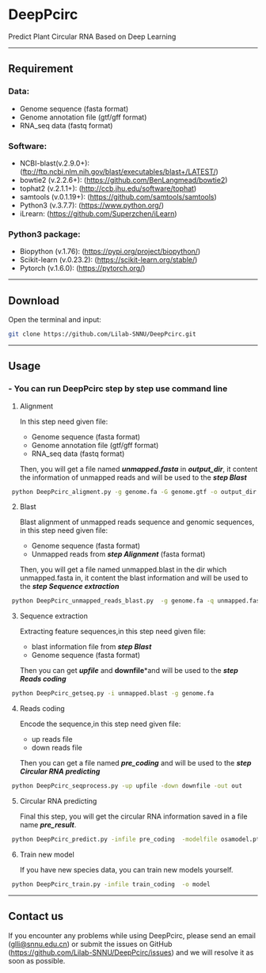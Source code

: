 # DeepPcirc
Predict Plant Circular RNA Based on Deep Learning

---

## Requirement
### Data:

- Genome sequence (fasta format)
- Genome annotation file (gtf/gff format)
- RNA_seq data (fastq format)
### Software:

- NCBI-blast(v.2.9.0+):(ftp://ftp.ncbi.nlm.nih.gov/blast/executables/blast+/LATEST/)
- bowtie2 (v.2.2.6+): (https://github.com/BenLangmead/bowtie2)
- tophat2 (v.2.1.1+): (http://ccb.jhu.edu/software/tophat)
- samtools (v.0.1.19+): (https://github.com/samtools/samtools)
- Python3 (v.3.7.7): (https://www.python.org/)
- iLrearn: (https://github.com/Superzchen/iLearn)
### Python3 package:

- Biopython (v.1.76): (https://pypi.org/project/biopython/)
- Scikit-learn (v.0.23.2): (https://scikit-learn.org/stable/)
- Pytorch (v.1.6.0): (https://pytorch.org/)

---
## Download
  Open the terminal and input:
  ```bash
  git clone https://github.com/Lilab-SNNU/DeepPcirc.git
  ```
---
## Usage

### - You can run DeepPcirc step by step use command line

1. Alignment

     In this step need given file:

     - Genome sequence (fasta format)
     - Genome annotation file (gtf/gff format)
     - RNA_seq data (fastq format)

     Then, you will get a file named ***unmapped.fasta*** in ***output_dir***, it content the information of unmapped reads and will be used to the ***step Blast*** 
  ```bash
   python DeepPcirc_aligment.py -g genome.fa -G genome.gtf -o output_dir <reads_1[ reads_2]>
  ```

  2. Blast

     Blast alignment of unmapped reads sequence and genomic sequences, in this step need given file:

     - Genome sequence (fasta format)
     - Unmapped reads from ***step Alignment*** (fasta format)

     Then, you will get a file named unmapped.blast in the dir which unmapped.fasta in, it content the blast information and will be used to the ***step Sequence extraction***
  ```bash
   python DeepPcirc_unmapped_reads_blast.py  -g genome.fa -q unmapped.fasta -o output_dir
  ```
  
  3. Sequence extraction
 
     Extracting feature sequences,in this step need given file:
      
     - blast information file from ***step Blast***
     - Genome sequence (fasta format) 

     Then you can get ***upfile*** and **downfile***and will be used to the ***step Reads coding***
  ```bash
   python DeepPcirc_getseq.py -i unmapped.blast -g genome.fa
  ```
  
  4. Reads coding
  
     Encode the sequence,in this step need given file:
      
     - up reads file
     - down reads file 
      
      Then you can get a file named ***pre_coding*** and will be used to the ***step Circular RNA predicting***
  ```bash
   python DeepPcirc_seqprocess.py -up upfile -down downfile -out out
  ```
  
  5. Circular RNA predicting
  
      Final this step, you will get the circular RNA information saved in a file name ***pre_result***. 
  ```bash
   python DeepPcirc_predict.py -infile pre_coding  -modelfile osamodel.pt -outfile pre_result
  ```
  
  6. Train new model
 
      If you have new species data, you can train new models yourself.       
  ```bash
   python DeepPcirc_train.py -infile train_coding  -o model
  ```
---
## Contact us

If you encounter any problems while using DeepPcirc, please send an email (glli@snnu.edu.cn) or submit the issues on GitHub (https://github.com/Lilab-SNNU/DeepPcirc/issues) and we will resolve it as soon as possible.
